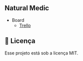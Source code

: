 ## Natural Medic

- Board
  - [Trello](https://trello.com/b/PjiyXT7a/natural-medic)

## 🔘 Licença

Esse projeto está sob a licença MIT.
